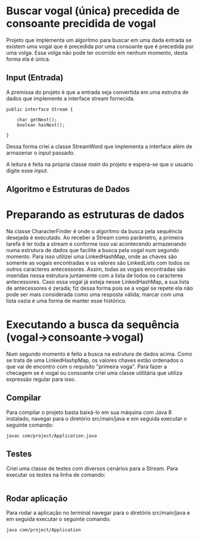 # Buscar vogal (única) precedida de consoante precidida de vogal


Projeto que implementa um algoritmo para buscar em uma dada entrada se existem uma vogal que é precedida por uma consoante que é precedida por uma volga.
Essa volga não pode ter ocorrido em nenhum momento, desta forma ela é única.

## Input (Entrada)

A premissa do projeto é que a entrada seja convertida em uma estrutra de dados que implemente a interface stream fornecida.
```
public interface Stream {

    char getNext();
    boolean hasNext();

}
```
Dessa forma criei a classe StreamWord que implementa a interface além de armazenar o *input* passado.

A leitura é feita na própria classe *main* do projeto e espera-se que o usuário digite esse *input*.

## Algoritmo e Estruturas de Dados

# Preparando as estruturas de dados
Na classe CharacterFinder é onde o algoritmo da busca pela sequência desejada é executado.
Ao receber a Stream como parâmetro, a primeira tarefa é ler toda a stream e conforme isso vai acontecendo armazenando numa estrutura de dados que facilite a busca pela vogal num segundo momento.
Para isso utilizei uma LinkedHashMap, onde as chaves são somente as vogais encontradas e os valores são LinkedLists com todos os outros caracteres antecessores.
Assim, todas as vogais encontradas são inseridas nessa estrutura juntamente com a lista de todos os caracteres antecessores. Caso essa vogal já esteja nesse LinkedHashMap, a sua lista de antecessores é zerada; fiz dessa forma pois se a vogal se repete ela não pode ser mais considerada como uma resposta válida; marcar com uma lista vazia é uma forma de manter esse histórico.

# Executando a busca da sequência (vogal->consoante->vogal)
Num segundo momento é feito a busca na estrutura de dados acima. Como se trata de uma LinkedHashpMap, os valores chaves estão ordenados o que vai de encontro com o requisito "primeira voga". 
Para fazer a checagem se é vogal ou consoante criei uma classe utilitária que utiliza expressão regular para isso.

## Compilar

Para compilar o projeto basta baixá-lo em sua máquina com Java 8 instalado, navegar para o diretório src/main/java e em seguida executar o seguinte comando:

```
javac com/project/Application.java
```


## Testes
Criei uma classe de testes com diversos cenários para a Stream.
Para executar os testes na linha de comando:
```

```

## Rodar aplicação
Para rodar a aplicação no terminal navegar para o diretório src/main/java e em seguida executar o seguinte comando:
```
java com/project/Application
```